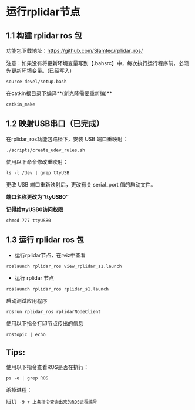 # 运行rplidar节点

## 1.1 **构建** **rplidar ros** 包

功能包下载地址：https://github.com/Slamtec/rplidar_ros/

注意：如果没有将更新环境变量写到【.bahsrc】中，每次执行运行程序前，必须先更新环境变量。(已经写入)

~~~~
source devel/setup.bash
~~~~

在catkin根目录下编译**(新克隆需要重新编)**

````
catkin_make
````



## 1.2 映射USB串口（已完成）

在rplidar_ros功能包路径下，安装 USB 端口重映射：

````
./scripts/create_udev_rules.sh
````

使用以下命令修改重映射：

````
ls -l /dev | grep ttyUSB
````

更改 USB 端口重新映射后，更改有关 serial_port 值的启动文件。

**端口名称更改为“ttyUSB0”**

**记得给ttyUSB0访问权限**

````
chmod 777 ttyUSB0
````



## 1.3 **运行** **rplidar ros** 包

* 运行rplidar节点，在rviz中查看

````
roslaunch rplidar_ros view_rplidar_s1.launch
````

+ 运行 rplidar 节点

````
roslaunch rplidar_ros rplidar_s1.launch
````

启动测试应用程序

````
rosrun rplidar_ros rplidarNodeClient
````

使用以下指令打印节点传出的信息

````
rostopic | echo 
````



## Tips:

使用以下指令查看ROS是否在执行：

````
ps -e | grep ROS
````

杀掉进程：

````
kill -9 + 上条指令查询出来的ROS进程编号
````

